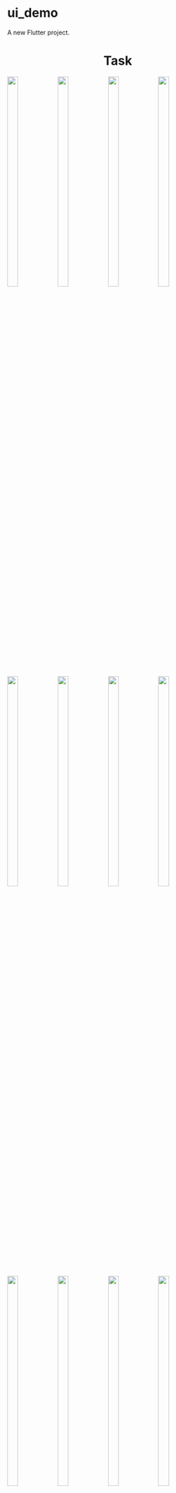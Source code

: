 # ui_demo

A new Flutter project.

<h1 align="center">Task</h1>
<p>
  <img src="https://github.com/user-attachments/assets/edf66cfe-871f-4d16-93fe-f47762941182" width="22%" Height="35%">
  <img src="https://github.com/user-attachments/assets/d576943f-4957-44aa-ae16-866b83b0407a" width="22%" Height="35%">
  <img src="https://github.com/user-attachments/assets/18d48b46-862e-453b-844c-8edf06073af3" width="22%" Height="35%">
   <img src="https://github.com/user-attachments/assets/2a745717-65e3-4d36-8d16-a28b87b902d9" width="22%" Height="35%">
   <img src="https://github.com/user-attachments/assets/10c62b4a-3130-4186-91d6-7cd9f4340326" width="22%" Height="35%">
  <img src="https://github.com/user-attachments/assets/4c7264ff-f73e-46cc-8737-3d256ee42def" width="22%" Height="35%">
   <img src="https://github.com/user-attachments/assets/fada85c4-7e3b-4012-83f9-bf9bc6957699" width="22%" Height="35%">
  <img src="https://github.com/user-attachments/assets/53620003-5296-40b5-b767-0cad8bfaf6f6" width="22%" Height="35%">
  <img src="https://github.com/user-attachments/assets/a18af01f-cb94-444a-be8b-37c72461d907" width="22%" Height="35%">
  <img src="https://github.com/user-attachments/assets/47c5d9c2-2d77-4a42-a9e9-9ea3d4b92953" width="22%" Height="35%">
  <img src="https://github.com/user-attachments/assets/4b72ae12-4b0e-40b2-9662-f1119d2c8201" width="22%" Height="35%">
  <img src="https://github.com/user-attachments/assets/c9797de6-07d9-4259-9ca4-755c8d7007dd" width="22%" Height="35%">
  <img src="https://github.com/user-attachments/assets/0da6d1a4-1143-48fa-b086-e7c4ea41c055" width="22%" Height="35%">
  <img src="https://github.com/user-attachments/assets/186e92cc-d9f8-44ca-aab5-d02081e98961" width="22%" Height="35%">
  <img src="https://github.com/user-attachments/assets/42204846-ac34-4d3d-a2c7-df270fb1fca5" width="22%" Height="35%">
  <img src="https://github.com/user-attachments/assets/e1d6b1c9-f3a8-472f-995f-60547d2fef59" width="22%" Height="35%">
  <img src="https://github.com/user-attachments/assets/9804c010-86ff-4c11-ab12-ec0b1bd9f0b5" width="22%" Height="35%">
  <img src="https://github.com/user-attachments/assets/3c81d3be-66ef-445b-9eab-5bffa0946d4c" width="22%" Height="35%">
  <img src="https://github.com/user-attachments/assets/f2b7826a-c5e2-4a47-b737-318c0fdd4f6c" width="22%" Height="35%">
  <img src="https://github.com/user-attachments/assets/1015aca5-aa0d-4b39-98df-c6ebc9902166" width="22%" Height="35%">
  <img src="https://github.com/user-attachments/assets/91ee01e1-09a8-480a-8d5e-531140095589" width="22%" Height="35%">
  <img src="https://github.com/user-attachments/assets/d7bebd6f-edc3-4d72-aef5-2465e52da1d6" width="22%" Height="35%">
  <img src="https://github.com/user-attachments/assets/92c13e75-2001-4518-9486-7fafa3569cb6" width="22%" Height="35%">
</p>
